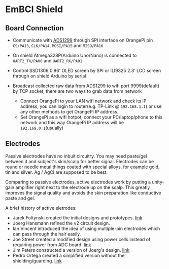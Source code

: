 # EmBCI Shield

## Board Connection
- Communicate with [ADS1299](http://www.ti.com/product/ADS1299) through SPI
interface on OrangePi pin `CS/PA13`, `CLK/PA14`, `MOSI/PA15` and `MISO/PA16`

- On shield Atmega328P(Arduino Uno/Nano) is connected to `UART2_TX/PA00` and
`UART2_RX/PA01`

- Control SSD1306 0.96' OLED screen by SPI or ILI9325 2.3' LCD screen through
on shield Arduino by serial

- Broadcast collected raw data from ADS1299 to wifi port 9999(default) by TCP
socket, there are two ways to grab data from network
    - Connect OrangePi to your LAN wifi network and check its IP address, you
    can login to router(e.g. TP-Link @ `192.168.1.1`) or use any other methods
    to get OrangePi IP address.
    - Set OrangePi as a wifi hotpot, connect your PC/laptop/phone to this
    network and this way OrangePi IP address will be `192.169.0.1`(usually)

## Electrodes
Passive electrodes have no inbuit circuitry. You may need paste/gel between it and subject's skin/scalp for better signal. Electrodes can be round or needle metal things coated with special alloys, for example gold, tin and silver. Ag / AgCl are supposed to be best.

Comparing to passive electrodes, active electrodes work by putting a unity-gain amplifier right next to the electrode up on the scalp. This greatly improves the signal quality and avoids the skin preparation like conductive paste and gel.

A brief history of active eletrodes:
- Jarek Foltynski created the initial designs and prototypes. [link](http://bioera.net/ae/)
- Joerg Hansmann refined the v2 circuit design.
- Ian Vincent introduced the idea of using multiple-pin electrodes which can pass through the hair easily.
- Joe Street created a modified design using power cells instead of requiring power from ADC board. [link](http://openeeg.sourceforge.net/doc/hw/joe_ae/)
- Jim Peters constructed a version of Joerg's design. [link](http://uazu.net/eeg/ae.html)
- Pedro Ortega created a simplified version without the shielding/guarding. [link](http://www.dcc.uchile.cl/~peortega/ae/)
